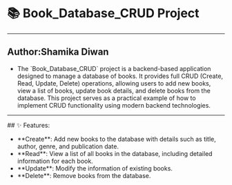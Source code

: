 # 📚 Book_Database_CRUD Project

<hr>
<h2>Author:Shamika Diwan</h2>
<ul>
<li>The `Book_Database_CRUD` project is a backend-based application designed to manage a database of books. It provides full CRUD (Create, Read, Update, Delete) operations, allowing users to add new books, view a list of books, update book details, and delete books from the database. This project serves as a practical example of how to implement CRUD functionality using modern backend technologies.
</li>
</ul>

<hr>
## ✨ Features:
<ul>
<li>**Create**: Add new books to the database with details such as title, author, genre, and publication date.</li>
  <li>**Read**: View a list of all books in the database, including detailed information for each book.</li>
  <li>**Update**: Modify the information of existing books.</li>
  <li>**Delete**: Remove books from the database.</li>
  
</ul>
